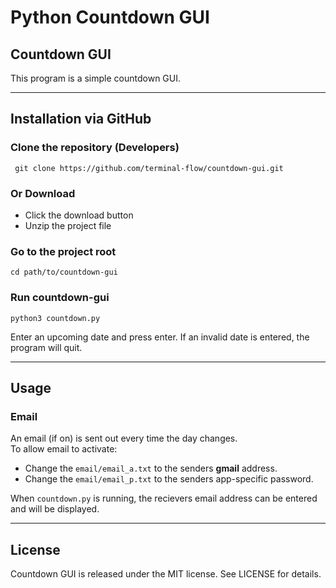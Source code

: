 # Python Countdown GUI
## Countdown GUI
This program is a simple countdown GUI.

---
## Installation via GitHub
### Clone the repository (Developers)
```
 git clone https://github.com/terminal-flow/countdown-gui.git
```

### Or Download
* Click the download button
* Unzip the project file

### Go to the project root
```
cd path/to/countdown-gui
```

### Run countdown-gui
```
python3 countdown.py
```
Enter an upcoming date and press enter.
If an invalid date is entered, the program will quit.

---
## Usage
### Email
An email (if on) is sent out every time the day changes. <br/>
To allow email to activate:
* Change the `email/email_a.txt` to the senders **gmail** address.
* Change the `email/email_p.txt` to the senders app-specific password.

When `countdown.py` is running, the recievers email address can be entered and will be displayed.

---
## License
Countdown GUI is released under the MIT license. See LICENSE for details.